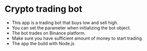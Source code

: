 # Crypto trading bot

- This app is a trading bot that buys low and sell high.
- You can set the parameter when initializing the bot object.
- The bot trades on Binance platform.
- Make sure you have sufficient amount of money to start trading.
- The app the build with Node.js
